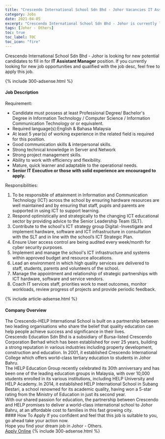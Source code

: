 ```yaml
---
title: "Crescendo International School Sdn Bhd - Johor Vacancies IT Assistant Manager" 
category: Jobs 
date: 2021-04-05 
excerpt: "Crescendo International School Sdn Bhd - Johor is currently looking for suitable person to fill in the IT Assistant Manager which based in Johor - Others" 
tags: [Johor - Others] 
toc: true 
toc_label: TOC 
toc_icon: "fire" 
--- 
```


<p>Crescendo International School Sdn Bhd - Johor is looking for new potential candidates to fill in for <b>IT Assistant Manager</b> position. If you currently looking for new job opportunities and qualified with the job desc, feel free to apply this job.
</p>{% include 300-adsense.html %} 
<div><div><h4>Job Description</h4></div><div><div><span><div><p>Requirement:</p><ul><li>Candidate must possess at least Professional Degree/ Bachelor's Degree in Information Technology / Computer Science /&#160;Information Communication Technology&#160;or or equivalent.</li><li>Required language(s):English &amp; Bahasa Malaysia</li><li>At least 5 year(s) of working experience in the related field is required for this position.</li><li>Good communication skills &amp; interpersonal skills.</li><li>Strong technical knowledge in Server and Network</li><li>Strong project management skills.</li><li>Ability to work with efficiency and flexibility.</li><li>Mature, quick learner and adaptable to the operational needs.</li><li><strong>Senior IT Executive or those with solid experience are encouraged to apply.</strong></li></ul><p>Responsibilities:</p><ol><li>To be responsible of attainment in <span>Information and Communication Technology (ICT) across the school by ensuring hardware resources are well maintained and by ensuring that staff, pupils and parents are supported in using ICT to support learning.</span></li><li>Respond optimistically and strategically to the changing ICT educational sector by providing advice to the Senior Leadership Team (SLT).</li><li>Contribute to the school's ICT strategy group Digital:-Investigate and implement hardware, software and ICT infrastructure in consultation with the SLT and in line with the school&#8217;s ICT Strategic Plan.</li><li>Ensure User access control are being audited every week/month for cyber security purposes.</li><li>Implement and manage the school's ICT infrastructure and systems within approved budget and resource allocations.</li><li>Lead an environment in which high quality services are delivered to staff, students, parents and volunteers of the school.</li><li>Manage the appointment and relationship of strategic partnerships with ICT hardware, software and service vendors.</li><li>Coach IT services staff, priorities work to meet outcomes, monitor workloads, review progress of projects and provide periodic feedback.</li></ol></div></span></div></div></div> 
{% include article-adsense.html %} 
<div><div><h4>Company Overview</h4></div><div><div><span><div><div>The Crescendo-HELP International School is built on a partnership between two leading organisations who share the belief that quality education can help people achieve success and significance in their lives.</div>
<div>Crescendo Education Sdn Bhd is a subsidiary of Bursa-listed Crescendo Corporation Berhad which has been established for over 25 years, building a strong reputation in various industries including property development, construction and education. In 2001, it established Crescendo International College which offers world-class tertiary education to students in Johor Bahru.</div>
<div>The HELP Education Group recently celebrated its 30th anniversary and has been one of the leading education groups in Malaysia, with over 10,000 students enrolled in its various institutions, including HELP University and HELP Academy. In 2014, it established HELP International School in Subang Bestari, a school renowned for its academic quality, having won a 5-star rating from the Ministry of Education in just its second year.</div>
<div>With our shared passion for education, the partnership between Crescendo and HELP promises to deliver a world-class international school to Johor Bahru, at an affordable cost to families in this fast growing city.</div></div></span></div></div></div> 
#### How To Apply 
If you confident and feel that this job is suitable to you, go ahead take your action now. <br/> 
Hope you find your dream job in Johor - Others. <br/> 
<a href="https://www.jobstreet.com.my/en/job/it-assistant-manager-4526324?jobId=jobstreet-my-job-4526324&" class="btn btn--info" target="_blank" rel="nofollow noopenner">Apply Online</a> 
{% include 300-adsense.html %} 